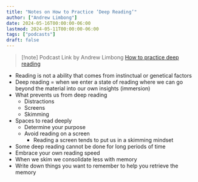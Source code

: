 ```yaml
---
title: "Notes on How to Practice ’Deep Reading’"
author: ["Andrew Limbong"]
date: 2024-05-16T00:00:00-06:00
lastmod: 2024-05-11T00:00:00-06:00
tags: ["podcasts"]
draft: false
---
```


> [!note] Podcast Link by Andrew Limbong
> [How to practice deep reading](https://www.npr.org/2024/04/30/1196979151/how-to-practice-deep-reading://elearningindustry.com/emotional-intelligence-101-what-is-it-and-how-does-it-apply-to-the-workplace)

-   Reading is not a ability that comes from instinctual or genetical factors
-   Deep reading = when we enter a state of reading where we can go beyond the material into our own insights (immersion)
-   What prevents us from deep reading
    -   Distractions
    -   Screens
    -   Skimming
-   Spaces to read deeply
    -   Determine your purpose
    -   Avoid reading on a screen
        -   Reading a screen tends to put us in a skimming mindset
-   Some deep reading cannot be done for long periods of time
-   Embrace your own reading speed
-   When we skim we consolidate less with memory
-   Write down things you want to remember to help you retrieve the memory
